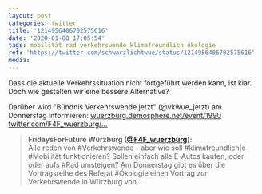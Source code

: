 ```yaml
---
layout: post
categories: twitter
title: '1214956406702575616'
date: '2020-01-08 17:05:54'
tags: mobilität rad verkehrswende klimafreundlich ökologie
ref: 'https://twitter.com/schwarzlichtwue/status/1214956406702575616'
media:
---
```

Dass die aktuelle Verkehrssituation nicht fortgeführt werden kann, ist klar. Doch wie gestalten wir eine bessere Alternative?

Darüber wird "Bündnis Verkehrswende jetzt" (@vkwue_jetzt) am Donnerstag informieren: [wuerzburg.demosphere.net/event/1990](https://wuerzburg.demosphere.net/event/1990) [twitter.com/F4F_wuerzburg/…](https://twitter.com/F4F_wuerzburg/status/1214884459494936576) 
> <b>FridaysForFuture Würzburg ([@F4F_wuerzburg](https://twitter.com/F4F_wuerzburg)):</b>  
>Alle reden von #Verkehrswende - aber wie soll #klimafreundlich|e #Mobilität funktionieren? Sollen einfach alle E-Autos kaufen, oder oder aufs #Rad umsteigen? Am Donnerstag gibt es über die Vortragsreihe des Referat #Ökologie einen Vortrag zur Verkehrswende in Würzburg von...    

